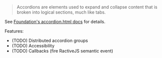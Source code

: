 > Accordions are elements used to expand and collapse content that is broken into logical sections, much like tabs.

See [Foundation's accordion.html docs](http://foundation.zurb.com/docs/components/accordion.html) for details.

Features:

* (TODO) Distributed accordion groups
* (TODO) Accessibility
* (TODO) Callbacks (fire RactiveJS semantic event)

